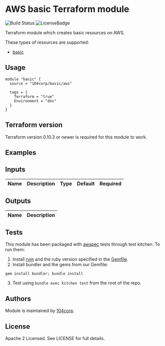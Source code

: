 # AWS basic Terraform module

![Build Status](https://travis-ci.com/104corp/terraform-aws-basic.svg?branch=master) ![LicenseBadge](https://img.shields.io/github/license/104corp/terraform-aws-basic.svg)

Terraform module which creates basic resources on AWS.

These types of resources are supported:

* [basic](https://www.terraform.io/docs/providers/aws/r/basic.html)

## Usage

```hcl
module "basic" {
  source = "104corp/basic/aws"

  tags = {
    Terraform = "true"
    Environment = "dev"
  }
}
```

## Terraform version

Terraform version 0.10.3 or newer is required for this module to work.

## Examples

<!-- BEGINNING OF PRE-COMMIT-TERRAFORM DOCS HOOK -->

## Inputs

| Name | Description | Type | Default | Required |
|------|-------------|:----:|:-----:|:-----:|

## Outputs

| Name | Description |
|------|-------------|

<!-- END OF PRE-COMMIT-TERRAFORM DOCS HOOK -->

## Tests

This module has been packaged with [awspec](https://github.com/k1LoW/awspec) tests through test kitchen. To run them:

1. Install [rvm](https://rvm.io/rvm/install) and the ruby version specified in the [Gemfile](https://github.com/104corp/terraform-aws-basic/blob/master/Gemfile).
2. Install bundler and the gems from our Gemfile:
```
gem install bundler; bundle install
```
3. Test using `bundle exec kitchen test` from the root of the repo.


## Authors

Module is maintained by [104corp](https://github.com/104corp).

## License

Apache 2 Licensed. See LICENSE for full details.

